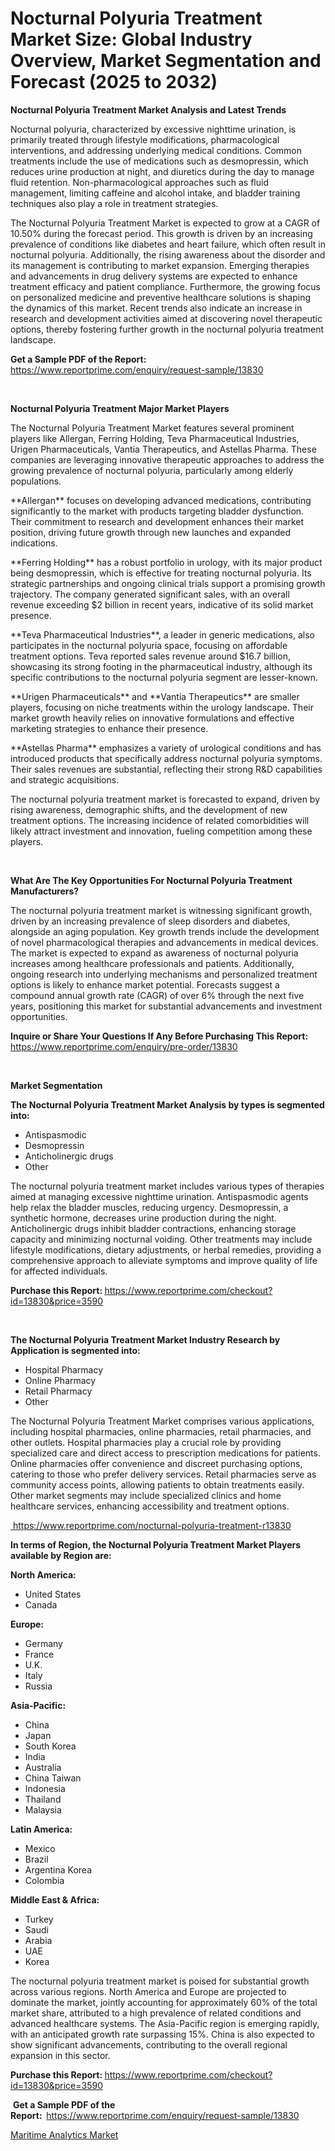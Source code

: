 <p><h1>Nocturnal Polyuria Treatment Market Size: Global Industry Overview, Market Segmentation and Forecast (2025 to 2032)</h1></p><p><strong>Nocturnal Polyuria Treatment Market Analysis and Latest Trends</strong></p>
<p><p>Nocturnal polyuria, characterized by excessive nighttime urination, is primarily treated through lifestyle modifications, pharmacological interventions, and addressing underlying medical conditions. Common treatments include the use of medications such as desmopressin, which reduces urine production at night, and diuretics during the day to manage fluid retention. Non-pharmacological approaches such as fluid management, limiting caffeine and alcohol intake, and bladder training techniques also play a role in treatment strategies.</p><p>The Nocturnal Polyuria Treatment Market is expected to grow at a CAGR of 10.50% during the forecast period. This growth is driven by an increasing prevalence of conditions like diabetes and heart failure, which often result in nocturnal polyuria. Additionally, the rising awareness about the disorder and its management is contributing to market expansion. Emerging therapies and advancements in drug delivery systems are expected to enhance treatment efficacy and patient compliance. Furthermore, the growing focus on personalized medicine and preventive healthcare solutions is shaping the dynamics of this market. Recent trends also indicate an increase in research and development activities aimed at discovering novel therapeutic options, thereby fostering further growth in the nocturnal polyuria treatment landscape.</p></p>
<p><strong>Get a Sample PDF of the Report:&nbsp;</strong> <a href="https://www.reportprime.com/enquiry/request-sample/13830?utm_campaign=3445&utm_medium=2&utm_source=Github&utm_content=ia&utm_term=20032025&utm_id=nocturnal-polyuria-treatment">https://www.reportprime.com/enquiry/request-sample/13830</a></p>
<p>&nbsp;</p>
<p><strong>Nocturnal Polyuria Treatment Major Market Players</strong></p>
<p><p>The Nocturnal Polyuria Treatment Market features several prominent players like Allergan, Ferring Holding, Teva Pharmaceutical Industries, Urigen Pharmaceuticals, Vantia Therapeutics, and Astellas Pharma. These companies are leveraging innovative therapeutic approaches to address the growing prevalence of nocturnal polyuria, particularly among elderly populations.</p><p>**Allergan** focuses on developing advanced medications, contributing significantly to the market with products targeting bladder dysfunction. Their commitment to research and development enhances their market position, driving future growth through new launches and expanded indications.</p><p>**Ferring Holding** has a robust portfolio in urology, with its major product being desmopressin, which is effective for treating nocturnal polyuria. Its strategic partnerships and ongoing clinical trials support a promising growth trajectory. The company generated significant sales, with an overall revenue exceeding $2 billion in recent years, indicative of its solid market presence.</p><p>**Teva Pharmaceutical Industries**, a leader in generic medications, also participates in the nocturnal polyuria space, focusing on affordable treatment options. Teva reported sales revenue around $16.7 billion, showcasing its strong footing in the pharmaceutical industry, although its specific contributions to the nocturnal polyuria segment are lesser-known.</p><p>**Urigen Pharmaceuticals** and **Vantia Therapeutics** are smaller players, focusing on niche treatments within the urology landscape. Their market growth heavily relies on innovative formulations and effective marketing strategies to enhance their presence.</p><p>**Astellas Pharma** emphasizes a variety of urological conditions and has introduced products that specifically address nocturnal polyuria symptoms. Their sales revenues are substantial, reflecting their strong R&D capabilities and strategic acquisitions.</p><p>The nocturnal polyuria treatment market is forecasted to expand, driven by rising awareness, demographic shifts, and the development of new treatment options. The increasing incidence of related comorbidities will likely attract investment and innovation, fueling competition among these players.</p></p>
<p>&nbsp;</p>
<p><strong>What Are The Key Opportunities For Nocturnal Polyuria Treatment Manufacturers?</strong></p>
<p><p>The nocturnal polyuria treatment market is witnessing significant growth, driven by an increasing prevalence of sleep disorders and diabetes, alongside an aging population. Key growth trends include the development of novel pharmacological therapies and advancements in medical devices. The market is expected to expand as awareness of nocturnal polyuria increases among healthcare professionals and patients. Additionally, ongoing research into underlying mechanisms and personalized treatment options is likely to enhance market potential. Forecasts suggest a compound annual growth rate (CAGR) of over 6% through the next five years, positioning this market for substantial advancements and investment opportunities.</p></p>
<p><strong>Inquire or Share Your Questions If Any Before Purchasing This Report:</strong> <a href="https://www.reportprime.com/enquiry/pre-order/13830?utm_campaign=3445&utm_medium=2&utm_source=Github&utm_content=ia&utm_term=20032025&utm_id=nocturnal-polyuria-treatment">https://www.reportprime.com/enquiry/pre-order/13830</a></p>
<p>&nbsp;</p>
<p><strong>Market Segmentation</strong></p>
<p><strong>The Nocturnal Polyuria Treatment Market Analysis by types is segmented into:</strong></p>
<p><ul><li>Antispasmodic</li><li>Desmopressin</li><li>Anticholinergic drugs</li><li>Other</li></ul></p>
<p><p>The nocturnal polyuria treatment market includes various types of therapies aimed at managing excessive nighttime urination. Antispasmodic agents help relax the bladder muscles, reducing urgency. Desmopressin, a synthetic hormone, decreases urine production during the night. Anticholinergic drugs inhibit bladder contractions, enhancing storage capacity and minimizing nocturnal voiding. Other treatments may include lifestyle modifications, dietary adjustments, or herbal remedies, providing a comprehensive approach to alleviate symptoms and improve quality of life for affected individuals.</p></p>
<p><strong>Purchase this Report:&nbsp;</strong><a href="https://www.reportprime.com/checkout?id=13830&price=3590&utm_campaign=3445&utm_medium=2&utm_source=Github&utm_content=ia&utm_term=20032025&utm_id=nocturnal-polyuria-treatment">https://www.reportprime.com/checkout?id=13830&price=3590</a></p>
<p>&nbsp;</p>
<p><strong>The Nocturnal Polyuria Treatment Market Industry Research by Application is segmented into:</strong></p>
<p><ul><li>Hospital Pharmacy</li><li>Online Pharmacy</li><li>Retail Pharmacy</li><li>Other</li></ul></p>
<p><p>The Nocturnal Polyuria Treatment Market comprises various applications, including hospital pharmacies, online pharmacies, retail pharmacies, and other outlets. Hospital pharmacies play a crucial role by providing specialized care and direct access to prescription medications for patients. Online pharmacies offer convenience and discreet purchasing options, catering to those who prefer delivery services. Retail pharmacies serve as community access points, allowing patients to obtain treatments easily. Other market segments may include specialized clinics and home healthcare services, enhancing accessibility and treatment options.</p></p>
<p><a href="https://www.reportprime.com/nocturnal-polyuria-treatment-r13830?utm_campaign=3445&utm_medium=2&utm_source=Github&utm_content=ia&utm_term=20032025&utm_id=nocturnal-polyuria-treatment">&nbsp;https://www.reportprime.com/nocturnal-polyuria-treatment-r13830</a></p>
<p><strong>In terms of Region, the Nocturnal Polyuria Treatment Market Players available by Region are:</strong></p>
<p>
    <p> <strong> North America: </strong>
        <ul>
            <li>United States</li>
            <li>Canada</li>
        </ul>
        </p> 
    <p> <strong> Europe: </strong>
        <ul>
            <li>Germany</li>
            <li>France</li>
            <li>U.K.</li>
            <li>Italy</li>
            <li>Russia</li>
        </ul>
        </p> 
    <p> <strong> Asia-Pacific: </strong>
        <ul>
            <li>China</li>
            <li>Japan</li>
            <li>South Korea</li>
            <li>India</li>
            <li>Australia</li>
            <li>China Taiwan</li>
            <li>Indonesia</li>
            <li>Thailand</li>
            <li>Malaysia</li>
        </ul>
        </p> 
    <p> <strong> Latin America: </strong>
        <ul>
            <li>Mexico</li>
            <li>Brazil</li>
            <li>Argentina Korea</li>
            <li>Colombia</li>
        </ul>
        </p> 
    <p> <strong> Middle East & Africa: </strong>
        <ul>
            <li>Turkey</li>
            <li>Saudi</li>
            <li>Arabia</li>
            <li>UAE</li>
            <li>Korea</li>
        </ul>
    </p>
    </p>
<p><p>The nocturnal polyuria treatment market is poised for substantial growth across various regions. North America and Europe are projected to dominate the market, jointly accounting for approximately 60% of the total market share, attributed to a high prevalence of related conditions and advanced healthcare systems. The Asia-Pacific region is emerging rapidly, with an anticipated growth rate surpassing 15%. China is also expected to show significant advancements, contributing to the overall regional expansion in this sector.</p></p>
<p><strong>Purchase this Report: </strong><a href="https://www.reportprime.com/checkout?id=13830&price=3590&utm_campaign=3445&utm_medium=2&utm_source=Github&utm_content=ia&utm_term=20032025&utm_id=nocturnal-polyuria-treatment">https://www.reportprime.com/checkout?id=13830&price=3590</a></p>
<p>&nbsp;<strong>Get a Sample PDF of the Report:&nbsp;&nbsp;</strong><a href="https://www.reportprime.com/enquiry/request-sample/13830?utm_campaign=3445&utm_medium=2&utm_source=Github&utm_content=ia&utm_term=20032025&utm_id=nocturnal-polyuria-treatment">https://www.reportprime.com/enquiry/request-sample/13830</a></p>
<p><strong></strong></p>
<p><p><a href="https://github.com/ancsyanagha/Market-Research-Report-List-1/blob/main/maritime-analytics-market.md?utm_campaign=3445&utm_medium=2&utm_source=Github&utm_content=ia&utm_term=20032025&utm_id=nocturnal-polyuria-treatment">Maritime Analytics Market</a></p></p>